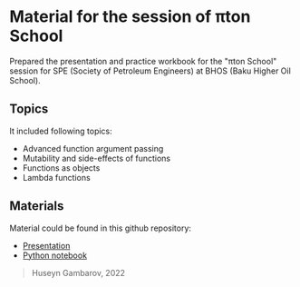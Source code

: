 # Material for the session of πton School 
Prepared the presentation and practice workbook for the "πton School" session for SPE (Society of Petroleum Engineers) at BHOS (Baku Higher Oil School). 

## Topics
It included following topics:
* Advanced function argument passing
* Mutability and side-effects of functions
* Functions as objects
* Lambda functions

## Materials
Material could be found in this github repository:
* [Presentation](<πton School 7th session.pdf>)
* [Python notebook](PiThon_School.ipynb)

> Huseyn Gambarov, 2022